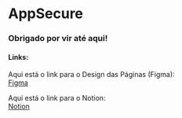 # AppSecure
### Obrigado por vir até aqui!

#### Links:
Aqui está o link para o Design das Páginas (Figma):
<br />
[Figma](https://www.figma.com/file/WR1CQ7JFHQAG3qpxJ6hKVE/App)

Aqui está o link para o Notion:
<br />
[Notion](https://www.notion.so/Tasks-do-projeto-3941d2a4a3ae4eb4885f5e13e33d04c0)
